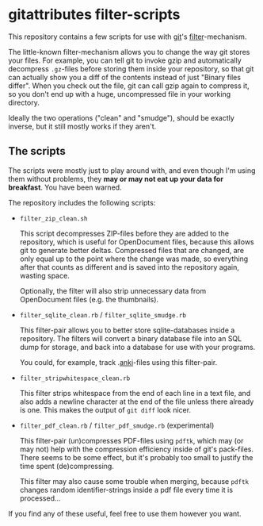 gitattributes filter-scripts
============================

This repository contains a few scripts for use with [git]'s [filter]-mechanism.

The little-known filter-mechanism allows you to change the way git stores
your files. For example, you can tell git to invoke gzip and automatically
decompress `.gz`-files before storing them inside your repository, so that git
can actually show you a diff of the contents instead of just "Binary files
differ". When you check out the file, git can call gzip again to compress it,
so you don't end up with a huge, uncompressed file in your working directory.

Ideally the two operations ("clean" and "smudge"), should be exactly inverse,
but it still mostly works if they aren't.

The scripts
-----------

The scripts were mostly just to play around with, and even though I'm using
them without problems, they **may or may not eat up your data for breakfast**.
You have been warned.

The repository includes the following scripts:

* `filter_zip_clean.sh`

  This script decompresses ZIP-files before they are added to the repository,
  which is useful for OpenDocument files, because this allows git to generate
  better deltas. Compressed files that are changed, are only equal up to the
  point where the change was made, so everything after that counts as different
  and is saved into the repository again, wasting space.

  Optionally, the filter will also strip unnecessary data from OpenDocument
  files (e.g. the thumbnails).

* `filter_sqlite_clean.rb` / `filter_sqlite_smudge.rb`

  This filter-pair allows you to better store sqlite-databases inside a
  repository. The filters will convert a binary database file into an SQL dump
  for storage, and back into a database for use with your programs.

  You could, for example, track .[anki]-files using this filter-pair.

* `filter_stripwhitespace_clean.rb`

  This filter strips whitespace from the end of each line in a text file, and
  also adds a newline character at the end of the file unless there already is
  one. This makes the output of `git diff` look nicer.

* `filter_pdf_clean.rb` / `filter_pdf_smudge.rb` (experimental)

  This filter-pair (un)compresses PDF-files using `pdftk`, which may (or may
  not) help with the compression efficiency inside of git's pack-files. There
  seems to be some effect, but it's probably too small to justify the time
  spent (de)compressing.

  This filter may also cause some trouble when merging, because `pdftk` changes
  random identifier-strings inside a pdf file every time it is processed...

If you find any of these useful, feel free to use them however you want.


[git]:    http://www.git-scm.org
[anki]:   http://ichi2.net/anki/
[filter]: http://www.kernel.org/pub/software/scm/git/docs/gitattributes.html#_tt_filter_tt
